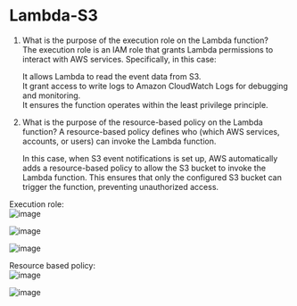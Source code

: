 # Lambda-S3
1. What is the purpose of the execution role on the Lambda function?  
   The execution role is an IAM role that grants Lambda permissions to interact with AWS services. Specifically, in this case:  

   It allows Lambda to read the event data from S3.  
   It grant access to write logs to Amazon CloudWatch Logs for debugging and monitoring.  
   It ensures the function operates within the least privilege principle.  

2. What is the purpose of the resource-based policy on the Lambda function?
   A resource-based policy defines who (which AWS services, accounts, or users) can invoke the Lambda function.

   In this case, when S3 event notifications is set up, AWS automatically adds a resource-based policy to allow the S3 bucket to invoke the Lambda function.
   This ensures that only the configured S3 bucket can trigger the function, preventing unauthorized access.

Execution role:  
![image](https://github.com/user-attachments/assets/b367774b-26e3-4af7-b492-0c6598275468)  

![image](https://github.com/user-attachments/assets/acceace5-426d-4b68-898a-113e6c67ef0a)

![image](https://github.com/user-attachments/assets/4603e04e-397d-498e-b0e7-51bba8e59eae)

Resource based policy:  
![image](https://github.com/user-attachments/assets/48797b43-aea8-41bd-a73d-2a25869f5c88)  

![image](https://github.com/user-attachments/assets/a4c35593-8f2b-4db0-91ff-801383b6d48b) 





